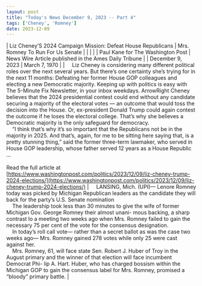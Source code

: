 ```yaml
---
layout: post
title: "Today's News December 9, 2023 -- Part 4"
tags: ['Cheney', 'Romney']
date: 2023-12-09
---
```


| Liz Cheney’S 2024 Campaign Mission: Defeat House Republicans | Mrs. Romney To Run For  Us Senate |
|  |  |
| Paul Kane for The Washington Post | News Wire Article published in the Ames Daily Tribune |
| December 9, 2023 | March 7, 1970 |
| &nbsp;&nbsp;&nbsp;&nbsp;Liz Cheney is considering many different political roles over the next several years. But there’s one certainty she’s trying for in the next 11 months: Defeating her former House GOP colleagues and electing a new Democratic majority. Keeping up with politics is easy with The 5-Minute Fix Newsletter, in your inbox weekdays. ArrowRight Cheney believes that the 2024 presidential contest could end without any candidate securing a majority of the electoral votes — an outcome that would toss the decision into the House. Or, ex-president Donald Trump could again contest the outcome if he loses the electoral college. That’s why she believes a Democratic majority is the only safeguard for democracy.<br>&nbsp;&nbsp;&nbsp;&nbsp;“I think that’s why it’s so important that the Republicans not be in the majority in 2025. And that’s, again, for me to be sitting here saying that, is a pretty stunning thing,” said the former three-term lawmaker, who served in House GOP leadership, whose father served 12 years as a House Republic ...<br><br>Read the full article at<br>[https://www.washingtonpost.com/politics/2023/12/09/liz-cheney-trump-2024-elections/](https://www.washingtonpost.com/politics/2023/12/09/liz-cheney-trump-2024-elections/) | &nbsp;&nbsp;&nbsp;&nbsp;LANSING, Mich. (UPI)— Lenore Romney today was picked by Michigan Republican leaders as the candidate they will back for the party’s U.S. Senate nomination<br>&nbsp;&nbsp;&nbsp;&nbsp;The leadership took less than 30 minutes to give the wife of former Michigan Gov. George Romney their almost unani- mous backing, a sharp contrast lo a meeting two weeks ago when Mrs. Romney failed to gain the necessary 75 per cent of the vote for the consensus designation.<br>&nbsp;&nbsp;&nbsp;&nbsp;In today’s roll call vote— rather than a secret ballot as was the case two weeks ago— Mrs. Romney gained 278 votes while only 25 were cast against her.<br>&nbsp;&nbsp;&nbsp;&nbsp;Mrs. Romney, 61, will face state Sen. Robert J. Huber of Troy in the August primary and the winner of that election will face incumbent Democrat Phi- lip A. Hart. Huber, who has charged bossism within the Michigan GOP to gain the consensus label for Mrs. Romney, promised a “bloody” primary battle.  |